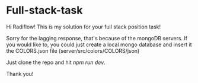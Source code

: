 # Full-stack-task

Hi Radiflow!
This is my solution for your full stack position task!

Sorry for the lagging response, that's because of the mongoDB servers.
If you would like to, you could just create a local mongo database and insert it the COLORS.json file (server/src/colors/COLORS/json)

Just clone the repo and hit *npm run dev*.

Thank you!
